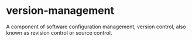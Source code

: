 # version-management
A component of software configuration management, version control, also known as revision control or source control.
